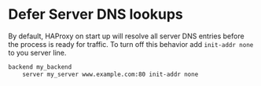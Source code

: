 # Defer Server DNS lookups

By default, HAProxy on start up will resolve all server DNS entries before the process is ready for traffic.  To turn off this behavior add `init-addr none` to you server line.

```bash
backend my_backend
    server my_server www.example.com:80 init-addr none
```